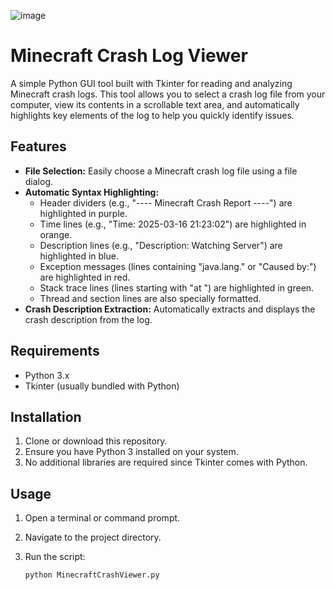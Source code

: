 ![image](https://github.com/user-attachments/assets/241908ba-2948-49a7-bccc-69457d21177e)


# Minecraft Crash Log Viewer 

A simple Python GUI tool built with Tkinter for reading and analyzing Minecraft crash logs. This tool allows you to select a crash log file from your computer, view its contents in a scrollable text area, and automatically highlights key elements of the log to help you quickly identify issues.

## Features

- **File Selection:** Easily choose a Minecraft crash log file using a file dialog.
- **Automatic Syntax Highlighting:** 
  - Header dividers (e.g., "---- Minecraft Crash Report ----") are highlighted in purple.
  - Time lines (e.g., "Time: 2025-03-16 21:23:02") are highlighted in orange.
  - Description lines (e.g., "Description: Watching Server") are highlighted in blue.
  - Exception messages (lines containing "java.lang." or "Caused by:") are highlighted in red.
  - Stack trace lines (lines starting with "at ") are highlighted in green.
  - Thread and section lines are also specially formatted.
- **Crash Description Extraction:** Automatically extracts and displays the crash description from the log.

## Requirements

- Python 3.x
- Tkinter (usually bundled with Python)

## Installation

1. Clone or download this repository.
2. Ensure you have Python 3 installed on your system.
3. No additional libraries are required since Tkinter comes with Python.

## Usage

1. Open a terminal or command prompt.
2. Navigate to the project directory.
3. Run the script:

   ```bash
   python MinecraftCrashViewer.py
